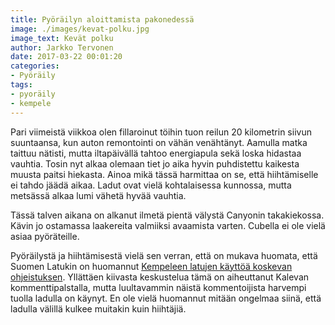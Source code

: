 ```yaml
---
title: Pyöräilyn aloittamista pakonedessä
image: ./images/kevat-polku.jpg
image_text: Kevät polku
author: Jarkko Tervonen
date: 2017-03-22 00:01:20
categories:
- Pyöräily
tags:
- pyoräily
- kempele
---
```

Pari viimeistä viikkoa olen fillaroinut töihin tuon reilun 20 kilometrin siivun suuntaansa, kun auton remontointi on vähän venähtänyt. Aamulla matka taittuu nätisti, mutta iltapäivällä tahtoo energiapula sekä loska hidastaa vauhtia. Tosin nyt alkaa olemaan tiet jo aika hyvin puhdistettu kaikesta muusta paitsi hiekasta. Ainoa mikä tässä harmittaa on se, että hiihtämiselle ei tahdo jäädä aikaa. Ladut ovat vielä kohtalaisessa kunnossa, mutta metsässä alkaa lumi vähetä hyvää vauhtia.

Tässä talven aikana on alkanut ilmetä pientä välystä Canyonin takakiekossa. Kävin jo ostamassa laakereita valmiiksi avaamista varten. Cubella ei ole vielä asiaa pyöräteille.

Pyöräilystä ja hiihtämisestä vielä sen verran, että on mukava huomata, että Suomen Latukin on huomannut [Kempeleen latujen käyttöä koskevan ohjeistuksen](http://www.kaleva.fi/uutiset/oulu/kempele-salli-laduilla-pyorailyn-ja-kavelyn-kunnan-latuohjeet-valittiin-kuukauden-ulkoiluteoksi/754935/). Yllättäen kiivasta keskustelua tämä on aiheuttanut Kalevan kommenttipalstalla, mutta luultavammin näistä kommentoijista harvempi tuolla ladulla on käynyt. En ole vielä huomannut mitään ongelmaa siinä, että ladulla välillä kulkee muitakin kuin hiihtäjiä.
